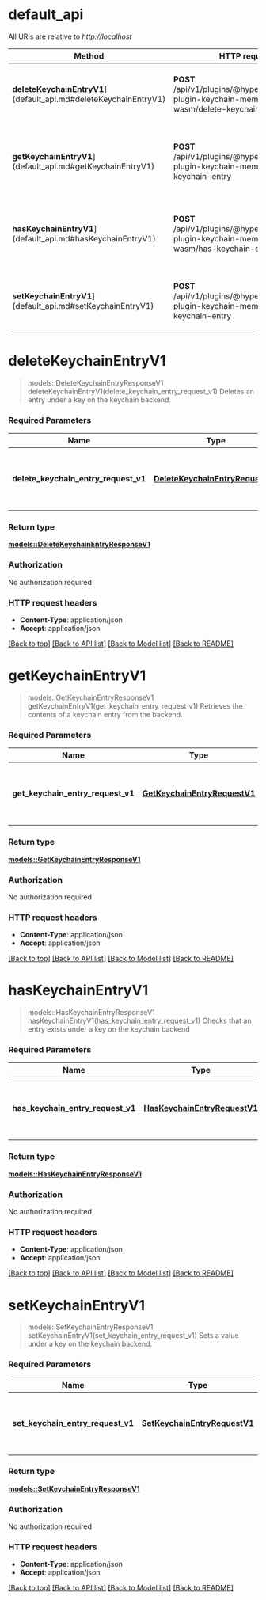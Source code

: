 # default_api

All URIs are relative to *http://localhost*

Method | HTTP request | Description
------------- | ------------- | -------------
**deleteKeychainEntryV1**](default_api.md#deleteKeychainEntryV1) | **POST** /api/v1/plugins/@hyperledger/cactus-plugin-keychain-memory-wasm/delete-keychain-entry | Deletes an entry under a key on the keychain backend.
**getKeychainEntryV1**](default_api.md#getKeychainEntryV1) | **POST** /api/v1/plugins/@hyperledger/cactus-plugin-keychain-memory-wasm/get-keychain-entry | Retrieves the contents of a keychain entry from the backend.
**hasKeychainEntryV1**](default_api.md#hasKeychainEntryV1) | **POST** /api/v1/plugins/@hyperledger/cactus-plugin-keychain-memory-wasm/has-keychain-entry | Checks that an entry exists under a key on the keychain backend
**setKeychainEntryV1**](default_api.md#setKeychainEntryV1) | **POST** /api/v1/plugins/@hyperledger/cactus-plugin-keychain-memory-wasm/set-keychain-entry | Sets a value under a key on the keychain backend.


# **deleteKeychainEntryV1**
> models::DeleteKeychainEntryResponseV1 deleteKeychainEntryV1(delete_keychain_entry_request_v1)
Deletes an entry under a key on the keychain backend.

### Required Parameters

Name | Type | Description  | Notes
------------- | ------------- | ------------- | -------------
  **delete_keychain_entry_request_v1** | [**DeleteKeychainEntryRequestV1**](DeleteKeychainEntryRequestV1.md)| Request body to delete a keychain entry via its key | 

### Return type

[**models::DeleteKeychainEntryResponseV1**](DeleteKeychainEntryResponseV1.md)

### Authorization

No authorization required

### HTTP request headers

 - **Content-Type**: application/json
 - **Accept**: application/json

[[Back to top]](#) [[Back to API list]](../README.md#documentation-for-api-endpoints) [[Back to Model list]](../README.md#documentation-for-models) [[Back to README]](../README.md)

# **getKeychainEntryV1**
> models::GetKeychainEntryResponseV1 getKeychainEntryV1(get_keychain_entry_request_v1)
Retrieves the contents of a keychain entry from the backend.

### Required Parameters

Name | Type | Description  | Notes
------------- | ------------- | ------------- | -------------
  **get_keychain_entry_request_v1** | [**GetKeychainEntryRequestV1**](GetKeychainEntryRequestV1.md)| Request body to obtain a keychain entry via its key | 

### Return type

[**models::GetKeychainEntryResponseV1**](GetKeychainEntryResponseV1.md)

### Authorization

No authorization required

### HTTP request headers

 - **Content-Type**: application/json
 - **Accept**: application/json

[[Back to top]](#) [[Back to API list]](../README.md#documentation-for-api-endpoints) [[Back to Model list]](../README.md#documentation-for-models) [[Back to README]](../README.md)

# **hasKeychainEntryV1**
> models::HasKeychainEntryResponseV1 hasKeychainEntryV1(has_keychain_entry_request_v1)
Checks that an entry exists under a key on the keychain backend

### Required Parameters

Name | Type | Description  | Notes
------------- | ------------- | ------------- | -------------
  **has_keychain_entry_request_v1** | [**HasKeychainEntryRequestV1**](HasKeychainEntryRequestV1.md)| Request body for checking a keychain entry via its key | 

### Return type

[**models::HasKeychainEntryResponseV1**](HasKeychainEntryResponseV1.md)

### Authorization

No authorization required

### HTTP request headers

 - **Content-Type**: application/json
 - **Accept**: application/json

[[Back to top]](#) [[Back to API list]](../README.md#documentation-for-api-endpoints) [[Back to Model list]](../README.md#documentation-for-models) [[Back to README]](../README.md)

# **setKeychainEntryV1**
> models::SetKeychainEntryResponseV1 setKeychainEntryV1(set_keychain_entry_request_v1)
Sets a value under a key on the keychain backend.

### Required Parameters

Name | Type | Description  | Notes
------------- | ------------- | ------------- | -------------
  **set_keychain_entry_request_v1** | [**SetKeychainEntryRequestV1**](SetKeychainEntryRequestV1.md)| Request body to write/update a keychain entry via its key | 

### Return type

[**models::SetKeychainEntryResponseV1**](SetKeychainEntryResponseV1.md)

### Authorization

No authorization required

### HTTP request headers

 - **Content-Type**: application/json
 - **Accept**: application/json

[[Back to top]](#) [[Back to API list]](../README.md#documentation-for-api-endpoints) [[Back to Model list]](../README.md#documentation-for-models) [[Back to README]](../README.md)

